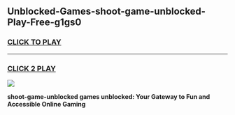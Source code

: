 
## Unblocked-Games-shoot-game-unblocked-Play-Free-g1gs0
<h3>
<a href="https://premium76.site?title=shoot-game-unblocked&ref=22A">CLICK TO PLAY</a></h3>
<hr>

<h3>
<a href="https://premium76.site?title=shoot-game-unblocked&ref=22A">CLICK 2 PLAY</a>
  
</h3>

<a href="https://premium76.site?title=shoot-game-unblocked&ref=22A"><img src="https://clearcache.store/games.png"></a>


**shoot-game-unblocked games unblocked: Your Gateway to Fun and Accessible Online Gaming**
